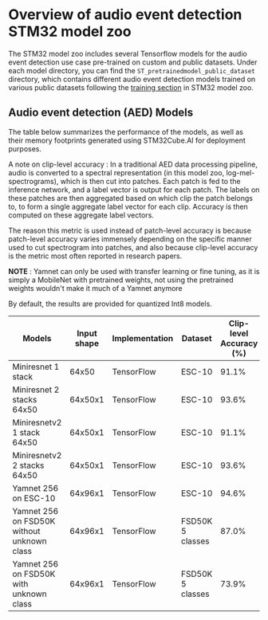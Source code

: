 # Overview of audio event detection STM32 model zoo

The STM32 model zoo includes several Tensorflow models for the audio event detection use case pre-trained on custom and public datasets.
Under each model directory, you can find the `ST_pretrainedmodel_public_dataset` directory, which contains different audio event detection models trained on various public datasets following the [training section](../scripts/training/README.md) in STM32 model zoo. 





<a name="ic_models"></a>
## Audio event detection (AED) Models

The table below summarizes the performance of the models, as well as their memory footprints generated using STM32Cube.AI for deployment purposes.

A note on clip-level accuracy : In a traditional AED data processing pipeline, audio is converted to a spectral representation (in this model zoo, log-mel-spectrograms), which is then cut into patches. Each patch is fed to the inference network, and a label vector is output for each patch. The labels on these patches are then aggregated based on which clip the patch belongs to, to form a single aggregate label vector for each clip. Accuracy is then computed on these aggregate label vectors.

The reason this metric is used instead of patch-level accuracy is because patch-level accuracy varies immensely depending on the specific manner used to cut spectrogram into patches, and also because clip-level accuracy is the metric most often reported in research papers.

**NOTE** : Yamnet can only be used with transfer learning or fine tuning, as it is simply a MobileNet with pretrained weights, not using the pretrained weights wouldn't make it much of a Yamnet anymore

By default, the results are provided for quantized Int8 models.


| Models                     | Input shape | Implementation | Dataset    | Clip-level Accuracy (%)   | MACCs    (M) | Activation RAM (KiB) | Weights Flash (KiB) | STM32Cube.AI version  | Source
|---------------------------|--------------|-----------------|------------|----------------------|-------------|-----------------------|----------------------|-----------------------|--------
| Miniresnet  1 stack | 64x50 | TensorFlow     | ESC-10    | 91.1%                |   14.5        |   59.6            |   127.8        | 7.3.0                 |    [link](miniresnet/ST_pretrainedmodel_public_dataset/esc10/miniresnet_1stacks_64x50/miniresnet_1stacks_64x50_int8.tflite)
| Miniresnet  2 stacks 64x50 | 64x50x1 | TensorFlow     | ESC-10    | 93.6%                |   26        |   59.6            |   451.8        | 7.3.0                 |    [link](miniresnet/ST_pretrainedmodel_public_dataset/esc10/miniresnet_2stacks_64x50/miniresnet_2stacks_64x50_int8.tflite)
| Miniresnetv2 1 stack 64x50 | 64x50x1 |  TensorFlow     | ESC-10    | 91.1%                |   15      |   59.6            |   124.0        | 7.3.0                 |    [link](miniresnetv2/ST_pretrainedmodel_public_dataset/esc10/miniresnetv2_1stacks_64x50/miniresnetv2_1stacks_64x50_int8.tflite)
| Miniresnetv2 2 stacks 64x50 | 64x50x1 | TensorFlow     | ESC-10    | 93.6%                |   27        |   59.6            |   431.9        | 7.3.0                 |    [link](miniresnetv2/ST_pretrainedmodel_public_dataset/esc10/miniresnetv2_2stacks_64x50/miniresnetv2_2stacks_64x50_int8.tflite)
| Yamnet 256 on ESC-10| 64x96x1 | TensorFlow     | ESC-10    | 94.6%                |   24        |   109.6            |   135.9      | 7.3.0                 |    [link](yamnet/ST_pretrainedmodel_public_dataset/esc_10/yamnet_256_64x96/yamnet_256_64x96_int8.tflite)
| Yamnet 256 on FSD50K without unknown class| 64x96x1 | TensorFlow     | FSD50K 5 classes   | 87.0%                |   24        |   109.6            |   134.6      | 8.0.0                 |    [link](yamnet/ST_pretrainedmodel_public_dataset\fsd50k\yamnet_256_64x96\without_unknown_class\yamnet_256_64x96_int8.tflite)
| Yamnet 256 on FSD50K with unknown class| 64x96x1 | TensorFlow     | FSD50K 5 classes    | 73.9%                |   24        |   109.6            |   134.9      | 8.0.0                 |    [link](yamnet/ST_pretrainedmodel_public_dataset\fsd50k\yamnet_256_64x96\with_unknown_class\yamnet_256_64x96_int8.tflite)
